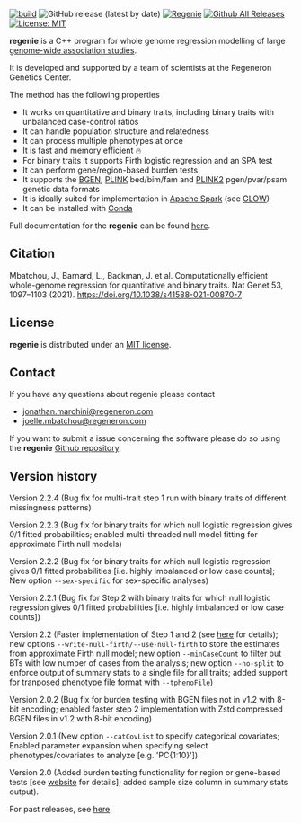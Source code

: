 [![build](https://github.com/rgcgithub/regenie/actions/workflows/test.yml/badge.svg)](https://github.com/rgcgithub/regenie/actions/workflows/test.yml)
![GitHub release (latest by date)](https://img.shields.io/github/v/release/rgcgithub/regenie?logo=Github)
[![Regenie](https://anaconda.org/bioconda/regenie/badges/installer/conda.svg)](https://anaconda.org/bioconda/regenie)
[![Github All Releases](https://img.shields.io/github/downloads/rgcgithub/regenie/total.svg)]()
[![License: MIT](https://img.shields.io/badge/License-MIT-yellow.svg)](https://opensource.org/licenses/MIT)

**regenie** is a C++ program for whole genome regression modelling of large [genome-wide association studies](https://en.wikipedia.org/wiki/Genome-wide_association_study).

It is developed and supported by a team of scientists at the Regeneron Genetics Center.

The method has the following properties

- It works on quantitative and binary traits, including binary traits with unbalanced case-control ratios
- It can handle population structure and relatedness
- It can process multiple phenotypes at once
- It is fast and memory efficient 🔥
- For binary traits it supports Firth logistic regression and an SPA test
- It can perform gene/region-based burden tests
- It supports the [BGEN](https://www.well.ox.ac.uk/~gav/bgen_format/), [PLINK](https://www.cog-genomics.org/plink/1.9/formats#bed) bed/bim/fam and [PLINK2](https://www.cog-genomics.org/plink/2.0/formats#pgen) pgen/pvar/psam genetic data formats
- It is ideally suited for implementation in [Apache Spark](https://spark.apache.org/) (see [GLOW](https://projectglow.io/))
- It can be installed with [Conda](https://anaconda.org/bioconda/regenie) 

Full documentation for the **regenie** can be found [here](https://rgcgithub.github.io/regenie/).

## Citation 
Mbatchou, J., Barnard, L., Backman, J. et al. Computationally efficient whole-genome regression for quantitative and binary traits. Nat Genet 53, 1097–1103 (2021). https://doi.org/10.1038/s41588-021-00870-7

## License

**regenie** is distributed under an [MIT license](https://github.com/rgcgithub/regenie/blob/master/LICENSE).

## Contact
If you have any questions about regenie please contact

- <jonathan.marchini@regeneron.com>
- <joelle.mbatchou@regeneron.com>

If you want to submit a issue concerning the software please do so
using the **regenie** [Github repository](https://github.com/rgcgithub/regenie/issues).


## Version history
Version 2.2.4 (Bug fix for multi-trait step 1 run with binary traits of different missingness patterns)

Version 2.2.3 (Bug fix for binary traits for which null logistic regression gives 0/1 fitted probabilities; enabled multi-threaded null model fitting for approximate Firth null models)

Version 2.2.2 (Bug fix for binary traits for which null logistic regression gives 0/1 fitted probabilities [i.e. highly imbalanced or low case counts]; New option `--sex-specific` for sex-specific analyses)

Version 2.2.1 (Bug fix for Step 2 with binary traits for which null logistic regression gives 0/1 fitted probabilities [i.e. highly imbalanced or low case counts])

Version 2.2 (Faster implementation of Step 1 and 2 (see [here](https://rgcgithub.github.io/regenie/performance/#new-timings-improvements) for details); new options `--write-null-firth/--use-null-firth` to store the estimates from approximate Firth null model; new option `--minCaseCount` to filter out BTs with low number of cases from the analysis; new option `--no-split` to enforce output of summary stats to a single file for all traits; added support for tranposed phenotype file format with `--tphenoFile`)

Version 2.0.2 (Bug fix for burden testing with BGEN files not in v1.2 with 8-bit encoding; enabled faster step 2 implementation with Zstd compressed BGEN files in v1.2 with 8-bit encoding)

Version 2.0.1 (New option `--catCovList` to specify categorical covariates; Enabled parameter expansion when specifying select phenotypes/covariates to analyze [e.g. 'PC{1:10}'])

Version 2.0 (Added burden testing functionality for region or gene-based tests [see [website](https://rgcgithub.github.io/regenie/options/#burden-testing) for details]; added sample size column in summary stats output).

For past releases, see [here](RELEASE_LOG.md).

